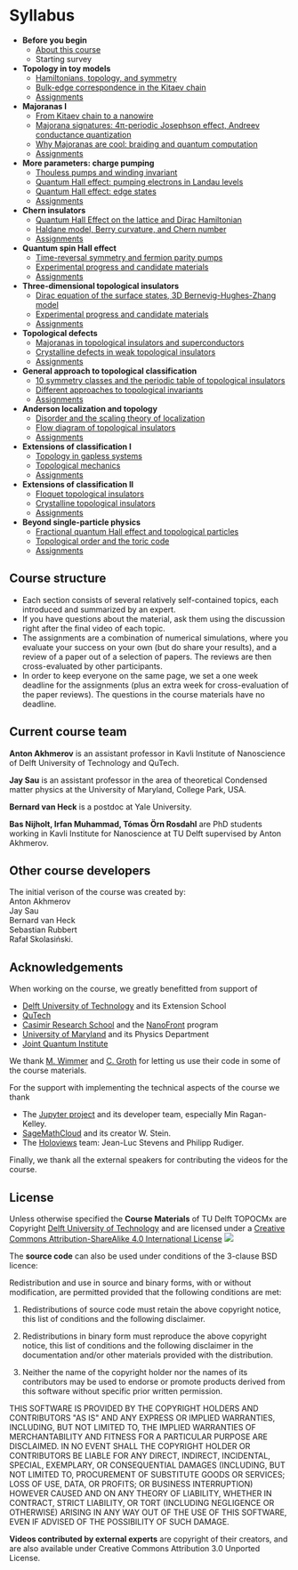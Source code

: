 # Syllabus

* **Before you begin**
  * [About this course](w0_background/intro.ipynb)
  * Starting survey
* **Topology in toy models**
  * [Hamiltonians, topology, and symmetry](w1_topointro/0d.ipynb)
  * [Bulk-edge correspondence in the Kitaev chain](w1_topointro/1D.ipynb)
  * [Assignments](w1_topointro/w1_assignments.ipynb)
* **Majoranas I**
  * [From Kitaev chain to a nanowire](w2_majorana/nanowire.ipynb)
  * [Majorana signatures: 4π-periodic Josephson effect, Andreev conductance quantization](w2_majorana/signatures.ipynb)
  * [Why Majoranas are cool: braiding and quantum computation](w2_majorana/braiding.ipynb)
  * [Assignments](w2_majorana/w2_assignments.ipynb)
* **More parameters: charge pumping**
  * [Thouless pumps and winding invariant](w3_pump_QHE/pumps.ipynb)
  * [Quantum Hall effect: pumping electrons in Landau levels](w3_pump_QHE/Laughlinargument.ipynb)
  * [Quantum Hall effect: edge states](w3_pump_QHE/QHEedgestates.ipynb)
  * [Assignments](w3_pump_QHE/w3_assignments.ipynb)
* **Chern insulators**
  * [Quantum Hall Effect on the lattice and Dirac Hamiltonian](w4_haldane/QHE_lattice.ipynb)
  * [Haldane model, Berry curvature, and Chern number](w4_haldane/haldane_model.ipynb)
  * [Assignments](w4_haldane/w4_assignments.ipynb)
* **Quantum spin Hall effect**
  * [Time-reversal symmetry and fermion parity pumps](w5_qshe/fermion_parity_pump.ipynb)
  * [Experimental progress and candidate materials](w5_qshe/qshe_experiments.ipynb)
  * [Assignments](w5_qshe/w5_assignments.ipynb)
* **Three-dimensional topological insulators**
  * [Dirac equation of the surface states, 3D Bernevig-Hughes-Zhang model](w6_3dti/bhz.ipynb)
  * [Experimental progress and candidate materials](w6_3dti/3dti_signatures.ipynb)
  * [Assignments](w6_3dti/w6_assignments.ipynb)
* **Topological defects**
  * [Majoranas in topological insulators and superconductors](w7_defects/ti_majoranas.ipynb)
  * [Crystalline defects in weak topological insulators](w7_defects/crystalline_defects.ipynb)
  * [Assignments](w7_defects/w7_assignments.ipynb)
* **General approach to topological classification**
  * [10 symmetry classes and the periodic table of topological insulators](w8_general/classification.ipynb)
  * [Different approaches to topological invariants](w8_general/invariants.ipynb)
  * [Assignments](w8_general/w8_assignments.ipynb)
* **Anderson localization and topology**
  * [Disorder and the scaling theory of localization](w9_disorder/scaling.ipynb)
  * [Flow diagram of topological insulators](w9_disorder/topoflow.ipynb)
  * [Assignments](w9_disorder/w9_assignments.ipynb)
* **Extensions of classification I**
  * [Topology in gapless systems](w10_extensions/gapless.ipynb)
  * [Topological mechanics](w10_extensions/mechanics.ipynb)
  * [Assignments](w10_extensions/w10_assignments.ipynb)
* **Extensions of classification II**
  * [Floquet topological insulators](w11_extensions2/floquet.ipynb)
  * [Crystalline topological insulators](w11_extensions2/cti.ipynb)
  * [Assignments](w11_extensions2/w11_assignments.ipynb)
* **Beyond single-particle physics**
  * [Fractional quantum Hall effect and topological particles](w12_manybody/fqhe.ipynb)
  * [Topological order and the toric code](w12_manybody/topoorder.ipynb)
  * [Assignments](w12_manybody/w12_assignments.ipynb)

## Course structure

* Each section consists of several relatively self-contained topics, each introduced and summarized by an expert.
* If you have questions about the material, ask them using the discussion right after the final video of each topic.
* The assignments are a combination of numerical simulations, where you evaluate your success on your own (but do share your results), and a review of a paper out of a selection of papers. The reviews are then cross-evaluated by other participants.
* In order to keep everyone on the same page, we set a one week deadline for the assignments (plus an extra week for cross-evaluation of the paper reviews). The questions in the course materials have no deadline.

## Current course team

**Anton Akhmerov** is an assistant professor in Kavli Institute of Nanoscience of Delft University of Technology and QuTech.

**Jay Sau** is an assistant professor in the area of theoretical Condensed matter physics at the University of Maryland, College Park, USA.

**Bernard van Heck** is a postdoc at Yale University.

**Bas Nijholt, Irfan Muhammad, Tómas Örn Rosdahl** are PhD students working in Kavli Institute for Nanoscience at TU Delft supervised by Anton Akhmerov.

## Other course developers

The initial verison of the course was created by:  
Anton Akhmerov  
Jay Sau  
Bernard van Heck  
Sebastian Rubbert  
Rafał Skolasiński.

## Acknowledgements

When working on the course, we greatly benefitted from support of

* [Delft University of Technology](http://tudelft.nl) and its Extension School
* [QuTech](http://qutech.nl)
* [Casimir Research School](http://casimir.researchschool.nl) and the [NanoFront](http://casimir.researchschool.nl/nanofront) program
* [University of Maryland](http://umd.edu) and its Physics Department
* [Joint Quantum Institute](http://jqi.umd.edu)

We thank [M. Wimmer](http://michaelwimmer.org/) and [C. Groth](http://inac.cea.fr/Pisp/christoph.groth/) for letting us use their code in some of the course materials.

For the support with implementing the technical aspects of the course we thank

* The [Jupyter project](https://jupyter.org) and its developer team, especially Min Ragan-Kelley.
* [SageMathCloud](https://cloud.sagemath.org) and its creator W. Stein.
* The [Holoviews](https://holoviews.org) team: Jean-Luc Stevens and Philipp Rudiger.

Finally, we thank all the external speakers for contributing the videos for the course.

## License

Unless otherwise specified the **Course Materials** of TU
Delft TOPOCMx are Copyright [Delft University of Technology](http://www.tudelft.nl/en/) and are licensed under
a [Creative Commons Attribution-ShareAlike 4.0
International License](http://creativecommons.org/licenses/by-sa/4.0/)
[![](https://i.creativecommons.org/l/by-sa/4.0/88x31.png)](http://creativecommons.org/licenses/by-sa/4.0/)

The **source code** can also be used under conditions of the 3-clause BSD licence:

 Redistribution and use in source and binary forms, with or without modification, are permitted provided that the following conditions are met:

1. Redistributions of source code must retain the above copyright notice, this list of conditions and the following disclaimer.

2. Redistributions in binary form must reproduce the above copyright notice, this list of conditions and the following disclaimer in the documentation and/or other materials provided with the distribution.

3. Neither the name of the copyright holder nor the names of its contributors may be used to endorse or promote products derived from this software without specific prior written permission.

THIS SOFTWARE IS PROVIDED BY THE COPYRIGHT HOLDERS AND CONTRIBUTORS "AS IS" AND ANY EXPRESS OR IMPLIED WARRANTIES, INCLUDING, BUT NOT LIMITED TO, THE IMPLIED WARRANTIES OF MERCHANTABILITY AND FITNESS FOR A PARTICULAR PURPOSE ARE DISCLAIMED. IN NO EVENT SHALL THE COPYRIGHT HOLDER OR CONTRIBUTORS BE LIABLE FOR ANY DIRECT, INDIRECT, INCIDENTAL, SPECIAL, EXEMPLARY, OR CONSEQUENTIAL DAMAGES (INCLUDING, BUT NOT LIMITED TO, PROCUREMENT OF SUBSTITUTE GOODS OR SERVICES; LOSS OF USE, DATA, OR PROFITS; OR BUSINESS INTERRUPTION) HOWEVER CAUSED AND ON ANY THEORY OF LIABILITY, WHETHER IN CONTRACT, STRICT LIABILITY, OR TORT (INCLUDING NEGLIGENCE OR OTHERWISE) ARISING IN ANY WAY OUT OF THE USE OF THIS SOFTWARE, EVEN IF ADVISED OF THE POSSIBILITY OF SUCH DAMAGE.

**Videos contributed by external experts** are copyright of their creators, and are also available under Creative Commons Attribution 3.0 Unported License.
